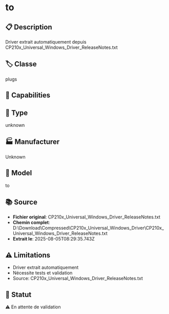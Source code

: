 # to

## 📋 Description
Driver extrait automatiquement depuis CP210x_Universal_Windows_Driver_ReleaseNotes.txt

## 🏷️ Classe
plugs

## 🔧 Capabilities


## 📡 Type
unknown

## 🏭 Manufacturer
Unknown

## 📱 Model
to

## 📚 Source
- **Fichier original**: CP210x_Universal_Windows_Driver_ReleaseNotes.txt
- **Chemin complet**: D:\Download\Compressed\CP210x_Universal_Windows_Driver\CP210x_Universal_Windows_Driver_ReleaseNotes.txt
- **Extrait le**: 2025-08-05T08:29:35.743Z

## ⚠️ Limitations
- Driver extrait automatiquement
- Nécessite tests et validation
- Source: CP210x_Universal_Windows_Driver_ReleaseNotes.txt

## 🚀 Statut
⚠️ En attente de validation
